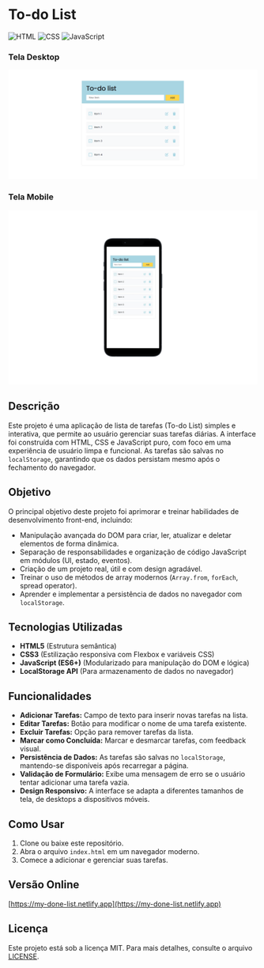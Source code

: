 # To-do List

![HTML](https://img.shields.io/badge/HTML5-E34F26?style=for-the-badge&logo=html5&logoColor=white) ![CSS](https://img.shields.io/badge/CSS3-1572B6?style=for-the-badge&logo=css3&logoColor=white) ![JavaScript](https://img.shields.io/badge/JavaScript-F7DF1E?style=for-the-badge&logo=javascript&logoColor=black)

### Tela Desktop
![Preview - Desktop](./assets/images/todo-list-desktop.png)

### Tela Mobile
![Preview - Mobile](./assets/images/todo-list-mobile.png)

## Descrição

Este projeto é uma aplicação de lista de tarefas (To-do List) simples e interativa, que permite ao usuário gerenciar suas tarefas diárias. A interface foi construída com HTML, CSS e JavaScript puro, com foco em uma experiência de usuário limpa e funcional. As tarefas são salvas no `localStorage`, garantindo que os dados persistam mesmo após o fechamento do navegador.

## Objetivo

O principal objetivo deste projeto foi aprimorar e treinar habilidades de desenvolvimento front-end, incluindo:

- Manipulação avançada do DOM para criar, ler, atualizar e deletar elementos de forma dinâmica.
- Separação de responsabilidades e organização de código JavaScript em módulos (UI, estado, eventos).
- Criação de um projeto real, útil e com design agradável.
- Treinar o uso de métodos de array modernos (`Array.from`, `forEach`, spread operator).
- Aprender e implementar a persistência de dados no navegador com `localStorage`.

## Tecnologias Utilizadas

- **HTML5** (Estrutura semântica)
- **CSS3** (Estilização responsiva com Flexbox e variáveis CSS)
- **JavaScript (ES6+)** (Modularizado para manipulação do DOM e lógica)
- **LocalStorage API** (Para armazenamento de dados no navegador)

## Funcionalidades

- **Adicionar Tarefas:** Campo de texto para inserir novas tarefas na lista.
- **Editar Tarefas:** Botão para modificar o nome de uma tarefa existente.
- **Excluir Tarefas:** Opção para remover tarefas da lista.
- **Marcar como Concluída:** Marcar e desmarcar tarefas, com feedback visual.
- **Persistência de Dados:** As tarefas são salvas no `localStorage`, mantendo-se disponíveis após recarregar a página.
- **Validação de Formulário:** Exibe uma mensagem de erro se o usuário tentar adicionar uma tarefa vazia.
- **Design Responsivo:** A interface se adapta a diferentes tamanhos de tela, de desktops a dispositivos móveis.

## Como Usar

1.  Clone ou baixe este repositório.
2.  Abra o arquivo `index.html` em um navegador moderno.
3.  Comece a adicionar e gerenciar suas tarefas.

## Versão Online

[https://my-done-list.netlify.app](https://my-done-list.netlify.app)

## Licença

Este projeto está sob a licença MIT. Para mais detalhes, consulte o arquivo [LICENSE](LICENSE).